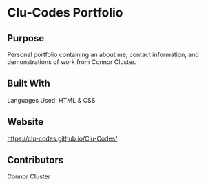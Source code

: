 # Clu-Codes Portfolio

## Purpose
Personal portfolio containing an about me, contact information, and demonstrations of work from Connor Cluster. 

## Built With
Languages Used:
HTML & CSS

## Website
https://clu-codes.github.io/Clu-Codes/

## Contributors
Connor Cluster